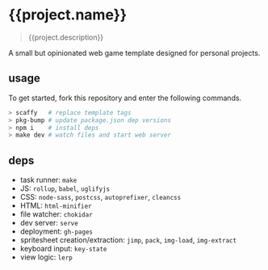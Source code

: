 # {{project.name}}
> {{project.description}}

A small but opinionated web game template designed for personal projects.

## usage
To get started, fork this repository and enter the following commands.
```sh
> scaffy   # replace template tags
> pkg-bump # update package.json dep versions
> npm i    # install deps
> make dev # watch files and start web server
```

## deps
- task runner: `make`
- JS: `rollup`, `babel`, `uglifyjs`
- CSS: `node-sass`, `postcss`, `autoprefixer`, `cleancss`
- HTML: `html-minifier`
- file watcher: `chokidar`
- dev server: `serve`
- deployment: `gh-pages`
- spritesheet creation/extraction: `jimp`, `pack`, `img-load`, `img-extract`
- keyboard input: `key-state`
- view logic: `lerp`
